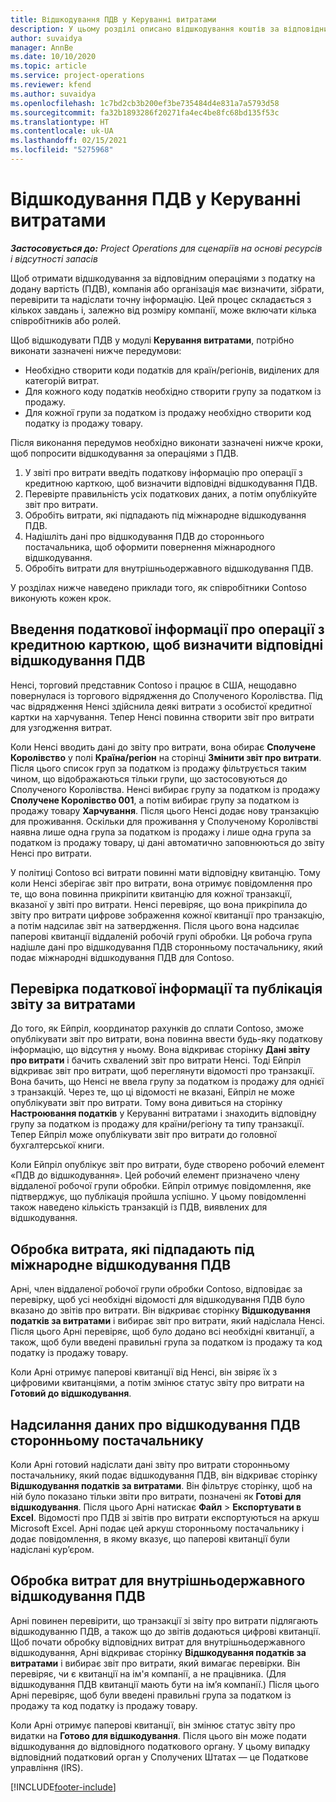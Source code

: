 ```yaml
---
title: Відшкодування ПДВ у Керуванні витратами
description: У цьому розділі описано відшкодування коштів за відповідними операціями з податку на додану вартість (ПДВ).
author: suvaidya
manager: AnnBe
ms.date: 10/10/2020
ms.topic: article
ms.service: project-operations
ms.reviewer: kfend
ms.author: suvaidya
ms.openlocfilehash: 1c7bd2cb3b200ef3be735484d4e831a7a5793d58
ms.sourcegitcommit: fa32b1893286f20271fa4ec4be8fc68bd135f53c
ms.translationtype: HT
ms.contentlocale: uk-UA
ms.lasthandoff: 02/15/2021
ms.locfileid: "5275968"
---
```

# <a name="vat-recovery-in-expense-management"></a>Відшкодування ПДВ у Керуванні витратами

_**Застосовується до:** Project Operations для сценаріїв на основі ресурсів і відсутності запасів_

Щоб отримати відшкодування за відповідним операціями з податку на додану вартість (ПДВ), компанія або організація має визначити, зібрати, перевірити та надіслати точну інформацію. Цей процес складається з кількох завдань і, залежно від розміру компанії, може включати кілька співробітників або ролей.

Щоб відшкодувати ПДВ у модулі **Керування витратами**, потрібно виконати зазначені нижче передумови:

- Необхідно створити коди податків для країн/регіонів, виділених для категорій витрат.
- Для кожного коду податків необхідно створити групу за податком із продажу.
- Для кожної групи за податком із продажу необхідно створити код податку із продажу товару.

Після виконання передумов необхідно виконати зазначені нижче кроки, щоб попросити відшкодування за операціями з ПДВ.

1. У звіті про витрати введіть податкову інформацію про операції з кредитною карткою, щоб визначити відповідні відшкодування ПДВ.
2. Перевірте правильність усіх податкових даних, а потім опублікуйте звіт про витрати.
3. Обробіть витрати, які підпадають під міжнародне відшкодування ПДВ.
4. Надішліть дані про відшкодування ПДВ до стороннього постачальника, щоб оформити повернення міжнародного відшкодування.
5. Обробіть витрати для внутрішньодержавного відшкодування ПДВ.

У розділах нижче наведено приклади того, як співробітники Contoso виконують кожен крок.

## <a name="enter-tax-information-about-credit-card-transactions-to-identify-eligible-vat-refunds"></a>Введення податкової інформації про операції з кредитною карткою, щоб визначити відповідні відшкодування ПДВ

Ненсі, торговий представник Contoso і працює в США, нещодавно повернулася із торгового відрядження до Сполученого Королівства. Під час відрядження Ненсі здійснила деякі витрати з особистої кредитної картки на харчування. Тепер Ненсі повинна створити звіт про витрати для узгодження витрат.

Коли Ненсі вводить дані до звіту про витрати, вона обирає **Сполучене Королівство** у полі **Країна/регіон** на сторінці **Змінити звіт про витрати**. Після цього список груп за податком із продажу фільтрується таким чином, що відображаються тільки групи, що застосовуються до Сполученого Королівства. Ненсі вибирає групу за податком із продажу **Сполучене Королівство 001**, а потім вибирає групу за податком із продажу товару **Харчування**. Після цього Ненсі додає нову транзакцію для проживання. Оскільки для проживання у Сполученому Королівстві наявна лише одна група за податком із продажу і лише одна група за податком із продажу товару, ці дані автоматично заповнюються до звіту Ненсі про витрати.

У політиці Contoso всі витрати повинні мати відповідну квитанцію. Тому коли Ненсі зберігає звіт про витрати, вона отримує повідомлення про те, що вона повинна прикріпити квитанцію для кожної транзакції, вказаної у звіті про витрати. Ненсі перевіряє, що вона прикріпила до звіту про витрати цифрове зображення кожної квитанції про транзакцію, а потім надсилає звіт на затвердження. Після цього вона надсилає паперові квитанції віддаленій робочій групі обробки. Ця робоча група надішле дані про відшкодування ПДВ сторонньому постачальнику, який подає міжнародні відшкодування ПДВ для Contoso.

## <a name="verify-tax-information-and-post-an-expense-report"></a>Перевірка податкової інформації та публікація звіту за витратами

До того, як Ейпріл, координатор рахунків до сплати Contoso, зможе опублікувати звіт про витрати, вона повинна ввести будь-яку податкову інформацію, що відсутня у ньому. Вона відкриває сторінку **Дані звіту про витрати** і бачить схвалений звіт про витрати Ненсі. Тоді Ейпріл відкриває звіт про витрати, щоб переглянути відомості про транзакції. Вона бачить, що Ненсі не ввела групу за податком із продажу для однієї з транзакцій. Через те, що ці відомості не вказані, Ейпріл не може опублікувати звіт про витрати. Тому вона дивиться на сторінку **Настроювання податків** у Керуванні витратами і знаходить відповідну групу за податком із продажу для країни/регіону та типу транзакції. Тепер Ейпріл може опублікувати звіт про витрати до головної бухгалтерської книги.

Коли Ейпріл опублікує звіт про витрати, буде створено робочий елемент «ПДВ до відшкодування». Цей робочий елемент призначено члену віддаленої робочої групи обробки. Ейпріл отримує повідомлення, яке підтверджує, що публікація пройшла успішно. У цьому повідомленні також наведено кількість транзакцій із ПДВ, виявлених для відшкодування.

## <a name="process-expenses-that-are-eligible-for-international-vat-recovery"></a>Обробка витрата, які підпадають під міжнародне відшкодування ПДВ

Арні, член віддаленої робочої групи обробки Contoso, відповідає за перевірку, щоб усі необхідні відомості для відшкодування ПДВ було вказано до звітів про витрати. Він відкриває сторінку **Відшкодування податків за витратами** і вибирає звіт про витрати, який надіслала Ненсі. Після цього Арні перевіряє, щоб було додано всі необхідні квитанції, а також, щоб були введені правильні група за податком із продажу та код податку із продажу товару.

Коли Арні отримує паперові квитанції від Ненсі, він звіряє їх з цифровими квитанціями, а потім змінює статус звіту про витрати на **Готовий до відшкодування**.

## <a name="send-vat-recovery-data-to-the-third-party-vendor"></a>Надсилання даних про відшкодування ПДВ сторонньому постачальнику

Коли Арні готовий надіслати дані звіту про витрати сторонньому постачальнику, який подає відшкодування ПДВ, він відкриває сторінку **Відшкодування податків за витратами**. Він фільтрує сторінку, щоб на ній було показано тільки звіти про витрати, позначені як **Готові для відшкодування**. Після цього Арні натискає **Файл** &gt; **Експортувати в Excel**. Відомості про ПДВ зі звітів про витрати експортуються на аркуш Microsoft Excel. Арні подає цей аркуш сторонньому постачальнику і додає повідомлення, в якому вказує, що паперові квитанції були надіслані кур’єром.

## <a name="process-expenses-for-domestic-vat-recovery"></a>Обробка витрат для внутрішньодержавного відшкодування ПДВ

Арні повинен перевірити, що транзакції зі звіту про витрати підлягають відшкодуванню ПДВ, а також що до звітів додаються цифрові квитанції. Щоб почати обробку відповідних витрат для внутрішньодержавного відшкодування, Арні відкриває сторінку **Відшкодування податків за витратами** і вибирає звіт про витрати, який вимагає перевірки. Він перевіряє, чи є квитанції на ім'я компанії, а не працівника. (Для відшкодування ПДВ квитанції мають бути на ім’я компанії.) Після цього Арні перевіряє, щоб були введені правильні група за податком із продажу та код податку із продажу товару.

Коли Арні отримує паперові квитанції, він змінює статус звіту про видатки на **Готово для відшкодування**. Після цього він може подати відшкодування до відповідного податкового органу. У цьому випадку відповідний податковий орган у Сполучених Штатах — це Податкове управління (IRS).


[!INCLUDE[footer-include](../includes/footer-banner.md)]